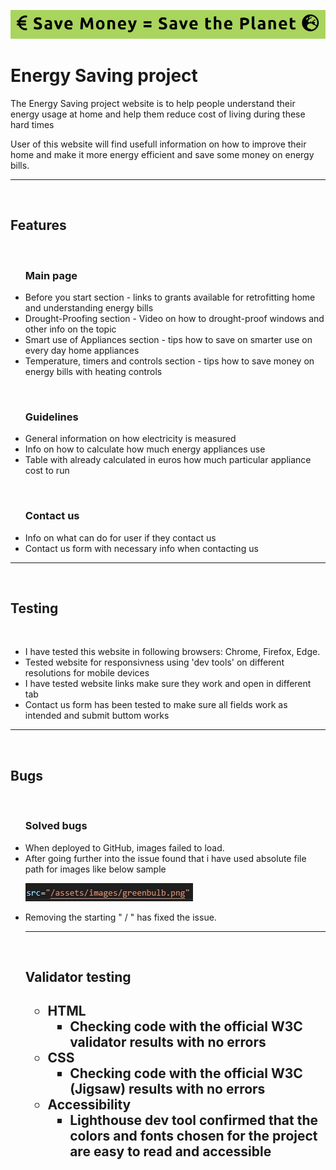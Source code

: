 ![Project logo](assets/readmeimages/logoforreadme.png) 
<h1>Energy Saving project</h1>

<p>The Energy Saving project website is to help people understand their energy usage at home and help them reduce cost of living during these hard times</p>
<p>User of this website will find usefull information on how to improve their home and make it more energy efficient and save some money on energy bills.</p>

<!-- add responsible screen shot of multi sizes screens -->

<hr>
<br>

<h2>Features</h2>

<br>

<!-- screen shot of main page -->

<ul><h3>Main page</h3>
<li>Before you start section - links to grants available for retrofitting home and understanding energy bills</li>
<li>Drought-Proofing section - Video on how to drought-proof windows and other info on the topic</li>
<li>Smart use of Appliances section - tips how to save on smarter use on every day home appliances</li>
<li>Temperature, timers and controls section - tips how to save money on energy bills with heating controls</li>
</ul>

<br>

<!-- screen shot of guidelines page -->

<ul><h3>Guidelines</h3>

<li>General information on how electricity is measured</li>
<li>Info on how to calculate how much energy appliances use</li>
<li>Table with already calculated in euros how much particular appliance cost to run</li>
</ul>

<br>

<!-- screenshot of contact us paage -->

<ul><h3>Contact us</h3>
<li>Info on what can do for user if they contact us</li>
<li>Contact us form with necessary info when contacting us</li>
</ul>

<hr>
<br>

<h2>Testing</h2>

<br>

<ul>
<li>I have tested this website in following browsers: Chrome, Firefox, Edge.</li>
<li>Tested website for responsivness using 'dev tools' on different resolutions for mobile devices</li>
<li>I have tested website links make sure they work and open in different tab</li>
<li>Contact us form has been tested to make sure all fields work as intended and submit buttom works</li>
</ul>

<hr>
<br>

<h2>Bugs</h2>

<br>

<ul><h3>Solved bugs</h3>
<li>When deployed to GitHub, images failed to load.</li>
<li>After going further into the issue found that i have used absolute file path for images like below sample </li>

![absolute](assets/readmeimages/absolutefilepath.jpg)
<li>Removing the starting " / " has fixed the issue.</li>

<hr>
<br>

<h2>Validator testing<h2>
<ul>
<li>HTML
<ul>
<li>Checking code with the official W3C validator results with no errors</li>
</ul>
<li>CSS
<ul>
<li>Checking code with the official W3C (Jigsaw) results with no errors</li>
</ul>
<li>Accessibility
<ul>
<li>Lighthouse dev tool confirmed that the colors and fonts chosen for the project are easy to read and accessible
</ul>